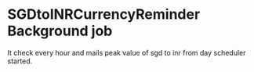 # SGDtoINRCurrencyReminder Background job

It check every hour and mails peak value of sgd to inr from day scheduler started.
